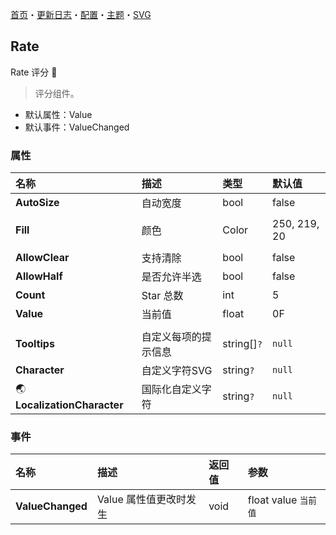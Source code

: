 ﻿[首页](../Home.md)・[更新日志](../UpdateLog.md)・[配置](../Config.md)・[主题](../Theme.md)・[SVG](../SVG.md)

## Rate

Rate 评分 👚

> 评分组件。

- 默认属性：Value
- 默认事件：ValueChanged

### 属性

名称 | 描述 | 类型 | 默认值 |
:--|:--|:--|:--|
**AutoSize** | 自动宽度 | bool | false |
||||
**Fill** | 颜色 | Color | 250, 219, 20 |
||||
**AllowClear** | 支持清除 | bool | false |
**AllowHalf** | 是否允许半选 | bool | false |
**Count** | Star 总数 | int | 5 |
**Value** | 当前值 | float | 0F |
||||
**Tooltips** | 自定义每项的提示信息 | string[]`?` | `null` |
**Character** | 自定义字符SVG | string`?` | `null` |
🌏 **LocalizationCharacter** | 国际化自定义字符 | string`?` | `null` |

### 事件

名称 | 描述 | 返回值 | 参数 |
:--|:--|:--|:--|
**ValueChanged** | Value 属性值更改时发生 | void | float value `当前值` |